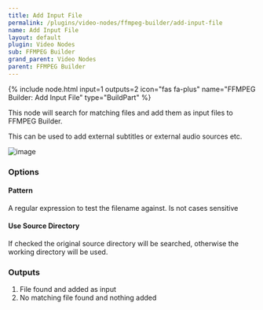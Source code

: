 ```yaml
---
title: Add Input File
permalink: /plugins/video-nodes/ffmpeg-builder/add-input-file
name: Add Input File
layout: default
plugin: Video Nodes
sub: FFMPEG Builder
grand_parent: Video Nodes
parent: FFMPEG Builder
---
```


{% include node.html input=1 outputs=2 icon="fas fa-plus" name="FFMPEG Builder: Add Input File" type="BuildPart" %}

This node will search for matching files and add them as input files to FFMPEG Builder.

This can be used to add external subtitles or external audio sources etc.

![image](https://user-images.githubusercontent.com/958400/167319433-322f61df-d201-4a89-b8e5-80ed753034a3.png)


### Options
#### Pattern
A regular expression to test the filename against.  Is not cases sensitive

#### Use Source Directory
If checked the original source directory will be searched, otherwise the working directory will be used.

### Outputs
1. File found and added as input
2. No matching file found and nothing added